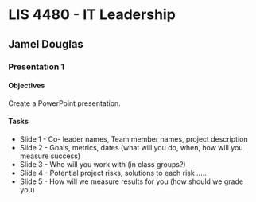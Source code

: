 # LIS 4480 - IT Leadership

## Jamel Douglas

### Presentation 1

#### Objectives
Create a PowerPoint presentation.

#### Tasks
- Slide 1 - Co- leader names, Team member names, project description
- Slide 2 - Goals, metrics, dates (what will you do, when, how will you measure success)
- Slide 3 - Who will you work with (in class groups?)
- Slide 4 - Potential project risks, solutions to each risk .....
- Slide 5 - How will we measure results for you (how should we grade you)